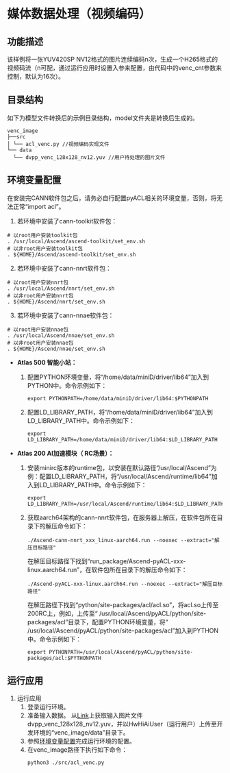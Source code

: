 # 媒体数据处理（视频编码）

## 功能描述

该样例将一张YUV420SP NV12格式的图片连续编码n次，生成一个H265格式的视频码流（n可配，通过运行应用时设置入参来配置，由代码中的venc_cnt参数来控制，默认为16次）。

## 目录结构

如下为模型文件转换后的示例目录结构，model文件夹是转换后生成的。

```
venc_image
├──src
│ └── acl_venc.py //视频编码实现文件
└── data
  └── dvpp_venc_128x128_nv12.yuv //用户待处理的图片文件
```

## <span id = "env">环境变量配置 </span>

在安装完CANN软件包之后，请务必自行配置pyACL相关的环境变量，否则，将无法正常“import acl”。

1. 若环境中安装了cann-toolkit软件包：
```
# 以root用户安装toolkit包
. /usr/local/Ascend/ascend-toolkit/set_env.sh
# 以非root用户安装toolkit包
. ${HOME}/Ascend/ascend-toolkit/set_env.sh
```
2. 若环境中安装了cann-nnrt软件包：
```
# 以root用户安装nnrt包
. /usr/local/Ascend/nnrt/set_env.sh
# 以非root用户安装nnrt包
. ${HOME}/Ascend/nnrt/set_env.sh
```
3. 若环境中安装了cann-nnae软件包：
```
# 以root用户安装nnae包
. /usr/local/Ascend/nnae/set_env.sh
# 以非root用户安装nnae包
. ${HOME}/Ascend/nnae/set_env.sh
```

-   **Atlas 500 智能小站：**
    1.  配置PYTHON环境变量，将“/home/data/miniD/driver/lib64”加入到PYTHON中。命令示例如下：
        ```
        export PYTHONPATH=/home/data/miniD/driver/lib64:$PYTHONPATH
        ```

    2. 配置LD\_LIBRARY\_PATH，将“/home/data/miniD/driver/lib64”加入到LD_LIBRARY_PATH中。命令示例如下：
        ```
        export LD_LIBRARY_PATH=/home/data/miniD/driver/lib64:$LD_LIBRARY_PATH
        ```

-   **Atlas 200 AI加速模块（ RC场景）：**
    1.  安装minirc版本的runtime包，以安装在默认路径“/usr/local/Ascend”为例：配置LD\_LIBRARY\_PATH，将“/usr/local/Ascend/runtime/lib64”加入到LD\_LIBRARY\_PATH中。命令示例如下：
        ```
        export LD_LIBRARY_PATH=/usr/local/Ascend/runtime/lib64:$LD_LIBRARY_PATH
        ```

    2.  获取aarch64架构的cann-nnrt软件包，在服务器上解压，在软件包所在目录下的解压命令如下：
        ```
        ./Ascend-cann-nnrt_xxx_linux-aarch64.run --noexec --extract="解压目标路径"
        ```
        在解压目标路径下找到“run_package/Ascend-pyACL-xxx-linux.aarch64.run”，在软件包所在目录下的解压命令如下：
        ```
        ./Ascend-pyACL-xxx-linux.aarch64.run --noexec --extract="解压目标路径"
        ```
        在解压路径下找到“python/site-packages/acl/acl.so”，将acl.so上传至200RC上，例如，上传至“ /usr/local/Ascend/pyACL/python/site-packages/acl”目录下，配置PYTHON环境变量，将“ /usr/local/Ascend/pyACL/python/site-packages/acl”加入到PYTHON中。命令示例如下：
        ```
        export PYTHONPATH=/usr/local/Ascend/pyACL/python/site-packages/acl:$PYTHONPATH
        ```

## 运行应用

1.  运行应用
    1.  登录运行环境。
    2.  准备输入数据。
        从[Link](https://obs-9be7.obs.cn-east-2.myhuaweicloud.com/models/aclsample/dvpp_venc_128x128_nv12.yuv)上获取输入图片文件dvpp_venc_128x128_nv12.yuv，并以HwHiAiUser（运行用户）上传至开发环境的“venc_image/data”目录下。  
    3.  参照[环境变量配置](#env)完成运行环境的配置。
    4.  在venc_image路径下执行如下命令：
        ```
        python3 ./src/acl_venc.py
        ```

